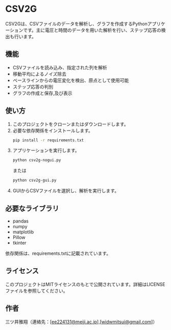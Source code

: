 # CSV2G

CSV2Gは、CSVファイルのデータを解析し、グラフを作成するPythonアプリケーションです。主に電圧と時間のデータを用いた解析を行い、ステップ応答の検出も行います。

## 機能

- CSVファイルを読み込み、指定された列を解析
- 移動平均によるノイズ除去
- ベースラインからの電圧変化を検出、原点として使用可能
- ステップ応答の判別
- グラフの作成と保存,及び表示

## 使い方

1. このプロジェクトをクローンまたはダウンロードします。
2. 必要な依存関係をインストールします。
   ```bash
   pip install -r requirements.txt
3. アプリケーションを実行します。
   ```bash
   python csv2g-nogui.py
   ```
   または   
   ```bash
   python csv2g-gui.py
   ```
4. GUIからCSVファイルを選択し、解析を実行します。

## 必要なライブラリ
- pandas
- numpy
- matplotlib
- Pillow
- tkinter

依存関係は、requirements.txtに記載されています。

## ライセンス

このプロジェクトはMITライセンスのもとで公開されています。詳細はLICENSEファイルを参照してください。

## 作者

三ツ井雅翔（連絡先：[ee224131@meiji.ac.jp],[widwmitsui@gmail.com]）
